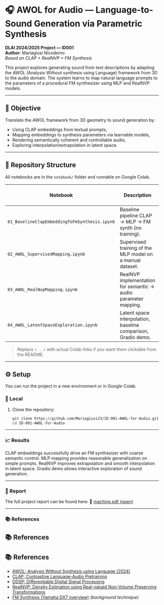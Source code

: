 # 🎧 AWOL for Audio — Language-to-Sound Generation via Parametric Synthesis

**DLAI 2024/2025 Project — ID001**  
**Author**: Mariagiusi Nicodemo  
*Based on CLAP + RealNVP + FM Synthesis*

This project explores generating sound from text descriptions by adapting the AWOL (Analysis Without synthesis using Language) framework from 3D to the audio domain. The system learns to map natural language prompts to the parameters of a procedural FM synthesizer using MLP and RealNVP models.

---

## 🎯 Objective

Translate the AWOL framework from 3D geometry to sound generation by:

- Using CLAP embeddings from textual prompts,  
- Mapping embeddings to synthesis parameters via learnable models,  
- Rendering semantically coherent and controllable audio,  
- Exploring interpolation/extrapolation in latent space.

---

## 🧱 Repository Structure

All notebooks are in the `notebook/` folder and runnable on Google Colab.

| Notebook                                  | Description                                                                | Open in Colab |
|------------------------------------------|----------------------------------------------------------------------------|----------------|
| `01_BaselineClapEmbeddingToFmSynthesis.ipynb` | Baseline pipeline CLAP → MLP → FM synth (no training).                    | [▶️ Open](...) |
| `02_AWOL_SupervisedMapping.ipynb`        | Supervised training of the MLP model on a manual dataset.                 | [▶️ Open](...) |
| `03_AWOL_RealNvpMapping.ipynb`           | RealNVP implementation for semantic → audio parameter mapping.           | [▶️ Open](...) |
| `04_AWOL_LatentSpaceExploration.ipynb`   | Latent space interpolation, baseline comparison, Gradio demo.            | [▶️ Open](...) |

> Replace `(...)` with actual Colab links if you want them clickable from the README.

---

## ⚙️ Setup

You can run the project in a new environment or in Google Colab.

### 🔧 Local

1. Clone the repository:
   ```bash
   git clone https://github.com/Mariagiusi23/ID-001-AWOL-for-Audio.git
   cd ID-001-AWOL-for-Audio
   
---

### 📈 Results

CLAP embeddings successfully drive an FM synthesizer with coarse semantic control.
MLP mapping provides reasonable generalization on simple prompts.
RealNVP improves extrapolation and smooth interpolation in latent space.
Gradio demo allows interactive exploration of sound generation.

---

### 📄 Report

The full project report can be found here:
📘 [machine.pdf (open)](https://github.com/Mariagiusi23/ID-001-AWOL-for-Audio/raw/main/report/Machine.pdf)


---

### 📚 References

## 📚 References

## 📚 References

- [AWOL: Analysis Without Synthesis using Language (2024)](https://arxiv.org/abs/2404.03042)  
- [CLAP: Contrastive Language-Audio Pretraining](https://github.com/LAION-AI/CLAP)  
- [DDSP: Differentiable Digital Signal Processing](https://magenta.tensorflow.org/ddsp)  
- [RealNVP: Density Estimation using Real-valued Non-Volume Preserving Transformations](https://arxiv.org/abs/1605.08803)  
- [FM Synthesis (Yamaha DX7 overview)](https://www.soundonsound.com/techniques/fm-synthesis-explained) *(background technique)*





